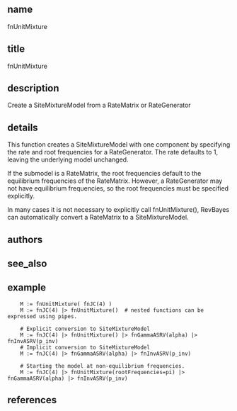 ## name
fnUnitMixture
## title
fnUnitMixture
## description
Create a SiteMixtureModel from a RateMatrix or RateGenerator
## details
This function creates a SiteMixtureModel with one component by specifying the
rate and root frequencies for a RateGenerator.  The rate defaults to 1, leaving
the underlying model unchanged.

If the submodel is a RateMatrix, the root frequencies default to the equilibrium
frequencies of the RateMatrix.  However, a RateGenerator may not have equilibrium
frequencies, so the root frequencies must be specified explicitly.

In many cases it is not necessary to explicitly call fnUnitMixture(), RevBayes can
automatically convert a RateMatrix to a SiteMixtureModel.

## authors
## see_also
## example
        M := fnUnitMixture( fnJC(4) )
        M := fnJC(4) |> fnUnitMixture()  # nested functions can be expressed using pipes.
        
        # Explicit conversion to SiteMixtureModel
        M := fnJC(4) |> fnUnitMixture() |> fnGammaASRV(alpha) |> fnInvASRV(p_inv)
        # Implicit conversion to SiteMixtureModel
        M := fnJC(4) |> fnGammaASRV(alpha) |> fnInvASRV(p_inv)
        
        # Starting the model at non-equilibrium frequencies.
        M := fnJC(4) |> fnUnitMixture(rootFrequencies=pi) |> fnGammaASRV(alpha) |> fnInvASRV(p_inv)
        
## references
